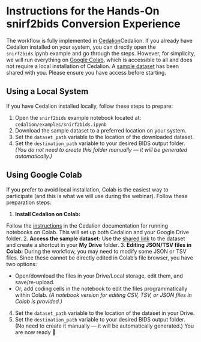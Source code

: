 # Instructions for the Hands-On snirf2bids Conversion Experience


The workflow is fully implemented in [Cedalion](https://doc.ibs.tu-berlin.de/cedalion/doc/dev/)Cedalion. If you already have Cedalion installed on your system, you can directly open the ```snirf2bids```.ipynb example and go through the steps. However, for simplicity, we will run everything on [Google Colab](https://colab.research.google.com/), which is accessible to all and does not require a local installation of Cedalion.
A [sample dataset](https://drive.google.com/drive/folders/1O3LwW-PW4rOWIXVXF-R7j7nRaixViyTV?usp=sharing) has been shared with you. Please ensure you have access before starting.

## Using a Local System
If you have Cedalion installed locally, follow these steps to prepare:
1. Open the ```snirf2bids``` example notebook located at:
 ```cedalion/examples/snirf2bids.ipynb```
2. Download the sample dataset to a preferred location on your system.
3. Set the ```dataset_path``` variable to the location of the downloaded dataset.
4. Set the ```destination_path``` variable to your desired BIDS output folder.
 *(You do not need to create this folder manually — it will be generated automatically.)*
## Using Google Colab
If you prefer to avoid local installation, Colab is the easiest way to participate (and this is what we will use during the webinar). Follow these preparation steps:
1. **Install Cedalion on Colab:**
 
 Follow the [instructions](https://doc.ibs.tu-berlin.de/cedalion/doc/dev/getting_started/colab_setup.html#) in the Cedalion documentation for running notebooks on Colab. This will set up both Cedalion and your Google Drive folder.
2. **Access the sample dataset:** Use the [shared link](https://drive.google.com/drive/folders/1O3LwW-PW4rOWIXVXF-R7j7nRaixViyTV?usp=sharing) to the dataset and create a shortcut in your **My Drive** folder.
3. **Editing JSON/TSV files in Colab:** During the workflow, you may need to modify some JSON or TSV files. Since these cannot be directly edited in Colab’s file browser, you have two options:
- Open/download the files in your Drive/Local storage, edit them, and save/re-upload.
- Or, add coding cells in the notebook to edit the files programmatically within Colab.
 *(A notebook version for editing CSV, TSV, or JSON files in Colab is provided.)*
4. Set the ```dataset_path``` variable to the location of the dataset in your Drive.
5. Set the ```destination_path``` variable to your desired BIDS output folder.
 (No need to create it manually — it will be automatically generated.)
You are now ready 🙂
